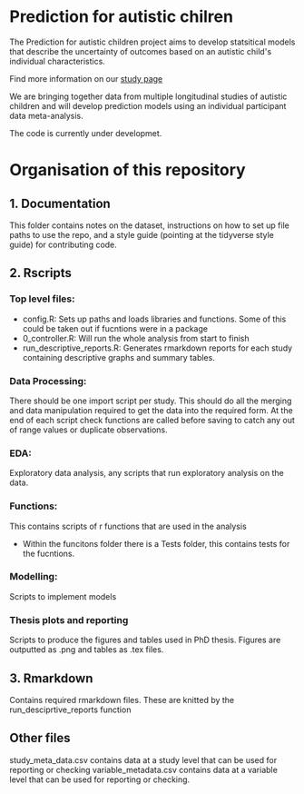 # Prediction for autistic chilren 

The Prediction for autistic children project aims to develop statsitical models that describe the uncertainty of outcomes based on an autistic child's individual characteristics.

Find more information on our [study page](https://www.kcl.ac.uk/research/predictions-of-outcomes-for-autistic-children)

We are bringing together data from multiple longitudinal studies of autistic children and will develop prediction models using an individual participant data meta-analysis.


The code is currently under developmet.

# Organisation of this repository

## 1. Documentation
This folder contains notes on the dataset, instructions on how to set up file paths to use the repo, and a style guide (pointing at the tidyverse style guide) for contributing code.

## 2. Rscripts
### Top level files:
  - config.R: Sets up paths and loads libraries and functions. Some of this could be taken out if fucntions were in a package
  - 0_controller.R: Will run the whole analysis from start to finish
  - run_descriptive_reports.R: Generates rmarkdown reports for each study containing descriptive graphs and summary tables. 

### Data Processing: 
There should be one import script per study. This should do all the merging and data manipulation required to get the data into the required form. At the end of each script check functions are called before saving to catch any out of range values or duplicate observations.
### EDA: 
Exploratory data analysis, any scripts that run exploratory analysis on the data.

### Functions: 
This contains scripts of r functions that are used in the analysis
  - Within the funcitons folder there is a Tests folder, this contains tests for the fucntions.

### Modelling: 
Scripts to implement models

### Thesis plots and reporting
Scripts to produce the figures and tables used in PhD thesis. Figures are outputted as .png and tables as .tex files.

## 3. Rmarkdown
Contains required rmarkdown files. These are knitted by the run_desciprtive_reports function

## Other files
study_meta_data.csv contains data at a study level that can be used for reporting or checking
variable_metadata.csv contains data at a variable level that can be used for reporting or checking.
